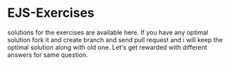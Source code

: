 # EJS-Exercises
solutions for the exercises are available here.
If you have any optimal solution fork it and create branch and send pull request and i will keep the optimal solution along with old one.
Let's get rewarded with different answers for same question.
